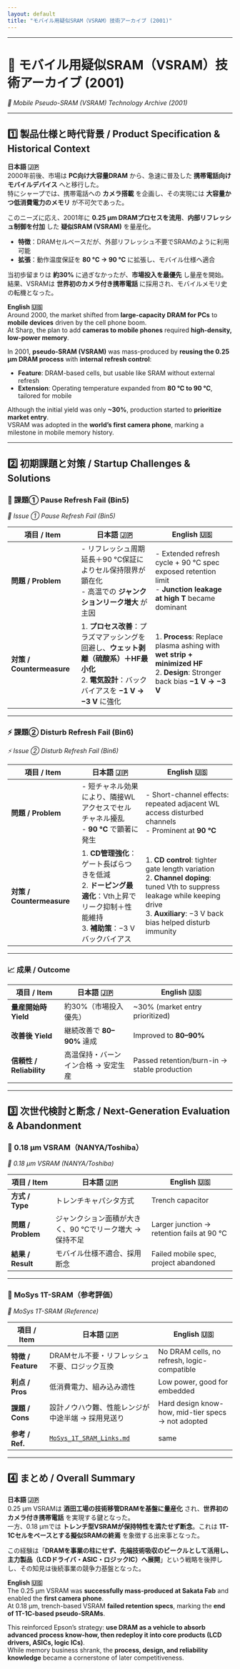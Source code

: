 ```yaml
---
layout: default
title: "モバイル用疑似SRAM（VSRAM）技術アーカイブ (2001)"
---
```


---

# 📘 モバイル用疑似SRAM（VSRAM）技術アーカイブ (2001)  
*📘 Mobile Pseudo-SRAM (VSRAM) Technology Archive (2001)*

---

## 1️⃣ 製品仕様と時代背景 / Product Specification & Historical Context

**日本語 🇯🇵**  
2000年前後、市場は **PC向け大容量DRAM** から、急速に普及した **携帯電話向けモバイルデバイス** へと移行した。  
特にシャープでは、携帯電話への **カメラ搭載** を企画し、その実現には **大容量かつ低消費電力のメモリ** が不可欠であった。  

このニーズに応え、2001年に **0.25 µm DRAMプロセスを流用**、**内部リフレッシュ制御を付加** した **疑似SRAM (VSRAM)** を量産化。  
- **特徴**：DRAMセルベースだが、外部リフレッシュ不要でSRAMのように利用可能  
- **拡張**：動作温度保証を **80 °C → 90 °C** に拡張し、モバイル仕様へ適合  

当初歩留まりは **約30%** に過ぎなかったが、**市場投入を最優先** し量産を開始。  
結果、VSRAMは **世界初のカメラ付き携帯電話** に採用され、モバイルメモリ史の転機となった。  

**English 🇺🇸**  
Around 2000, the market shifted from **large-capacity DRAM for PCs** to **mobile devices** driven by the cell phone boom.  
At Sharp, the plan to add **cameras to mobile phones** required **high-density, low-power memory**.  

In 2001, **pseudo-SRAM (VSRAM)** was mass-produced by **reusing the 0.25 µm DRAM process** with **internal refresh control**:  
- **Feature**: DRAM-based cells, but usable like SRAM without external refresh  
- **Extension**: Operating temperature expanded from **80 °C to 90 °C**, tailored for mobile  

Although the initial yield was only **~30%**, production started to **prioritize market entry**.  
VSRAM was adopted in the **world’s first camera phone**, marking a milestone in mobile memory history.  

---

## 2️⃣ 初期課題と対策 / Startup Challenges & Solutions

### 🧪 課題① Pause Refresh Fail (Bin5)  
*🧪 Issue ① Pause Refresh Fail (Bin5)*

| 項目 / Item | 日本語 🇯🇵 | English 🇺🇸 |
|-------------|-----------|-------------|
| **問題 / Problem** | - リフレッシュ周期延長＋90 °C保証によりセル保持限界が顕在化<br>- 高温での **ジャンクションリーク増大** が主因 | - Extended refresh cycle + 90 °C spec exposed retention limit<br>- **Junction leakage at high T** became dominant |
| **対策 / Countermeasure** | 1. **プロセス改善**：プラズマアッシングを回避し、**ウェット剥離（硫酸系）＋HF最小化**<br>2. **電気設計**：バックバイアスを **−1 V → −3 V** に強化 | 1. **Process**: Replace plasma ashing with **wet strip + minimized HF**<br>2. **Design**: Stronger back bias **−1 V → −3 V** |

---

### ⚡ 課題② Disturb Refresh Fail (Bin6)  
*⚡ Issue ② Disturb Refresh Fail (Bin6)*

| 項目 / Item | 日本語 🇯🇵 | English 🇺🇸 |
|-------------|-----------|-------------|
| **問題 / Problem** | - 短チャネル効果により、隣接WLアクセスでセルチャネル擾乱<br>- **90 °C** で顕著に発生 | - Short-channel effects: repeated adjacent WL access disturbed channels<br>- Prominent at **90 °C** |
| **対策 / Countermeasure** | 1. **CD管理強化**：ゲート長ばらつきを低減<br>2. **ドーピング最適化**：Vth上昇でリーク抑制＋性能維持<br>3. **補助策**：−3 V バックバイアス | 1. **CD control**: tighter gate length variation<br>2. **Channel doping**: tuned Vth to suppress leakage while keeping drive<br>3. **Auxiliary**: −3 V back bias helped disturb immunity |

---

### 📈 成果 / Outcome

| 項目 / Item | 日本語 🇯🇵 | English 🇺🇸 |
|-------------|-----------|-------------|
| **量産開始時 Yield** | 約30%（市場投入優先） | ~30% (market entry prioritized) |
| **改善後 Yield** | 継続改善で **80–90%** 達成 | Improved to **80–90%** |
| **信頼性 / Reliability** | 高温保持・バーンイン合格 → 安定生産 | Passed retention/burn-in → stable production |

---

## 3️⃣ 次世代検討と断念 / Next-Generation Evaluation & Abandonment

### 🔬 0.18 µm VSRAM（NANYA/Toshiba） 
*🔬 0.18 µm VSRAM (NANYA/Toshiba)*

| 項目 / Item | 日本語 🇯🇵 | English 🇺🇸 |
|-------------|-----------|-------------|
| **方式 / Type** | トレンチキャパシタ方式 | Trench capacitor |
| **問題 / Problem** | ジャンクション面積が大きく、90 °Cでリーク増大 → 保持不足 | Larger junction → retention fails at 90 °C |
| **結果 / Result** | モバイル仕様不適合、採用断念 | Failed mobile spec, project abandoned |

---

### 🧠 MoSys 1T-SRAM（参考評価）  
*🧠 MoSys 1T-SRAM (Reference)*

| 項目 / Item | 日本語 🇯🇵 | English 🇺🇸 |
|-------------|-----------|-------------|
| **特徴 / Feature** | DRAMセル不要・リフレッシュ不要、ロジック互換 | No DRAM cells, no refresh, logic-compatible |
| **利点 / Pros** | 低消費電力、組み込み適性 | Low power, good for embedded |
| **課題 / Cons** | 設計ノウハウ難、性能レンジが中途半端 → 採用見送り | Hard design know-how, mid-tier specs → not adopted |
| **参考 / Ref.** | [`MoSys_1T_SRAM_Links.md`](./MoSys_1T_SRAM_Links.md) | same |

---

## 4️⃣ まとめ / Overall Summary

**日本語 🇯🇵**  
0.25 µm VSRAMは **酒田工場の技術移管DRAMを基盤に量産化** され、**世界初のカメラ付き携帯電話** を実現する鍵となった。  
一方、0.18 µmでは **トレンチ型VSRAMが保持特性を満たせず断念**。これは **1T-1Cセルをベースとする擬似SRAMの終焉** を象徴する出来事となった。  

この経験は「**DRAMを事業の柱にせず、先端技術吸収のビークルとして活用し、主力製品（LCDドライバ・ASIC・ロジックIC）へ展開**」という戦略を後押しし、その知見は後続事業の競争力基盤となった。  

**English 🇺🇸**  
The 0.25 µm VSRAM was **successfully mass-produced at Sakata Fab** and enabled the **first camera phone**.  
At 0.18 µm, trench-based VSRAM **failed retention specs**, marking the **end of 1T-1C-based pseudo-SRAMs**.  

This reinforced Epson’s strategy: **use DRAM as a vehicle to absorb advanced process know-how, then redeploy it into core products (LCD drivers, ASICs, logic ICs)**.  
While memory business shrank, the **process, design, and reliability knowledge** became a cornerstone of later competitiveness.  
